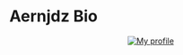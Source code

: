 # Aernjdz Bio
<div align="center">
    </div>
    <div align="center">
       <a href="https://discord.gg/dEmXu2gK9x">
        <img src="https://lanyard.cnrad.dev/api/736273484870713365?idleMessage=Making%20a%20new%20project" alt="My profile">
  </a>
       </div>

